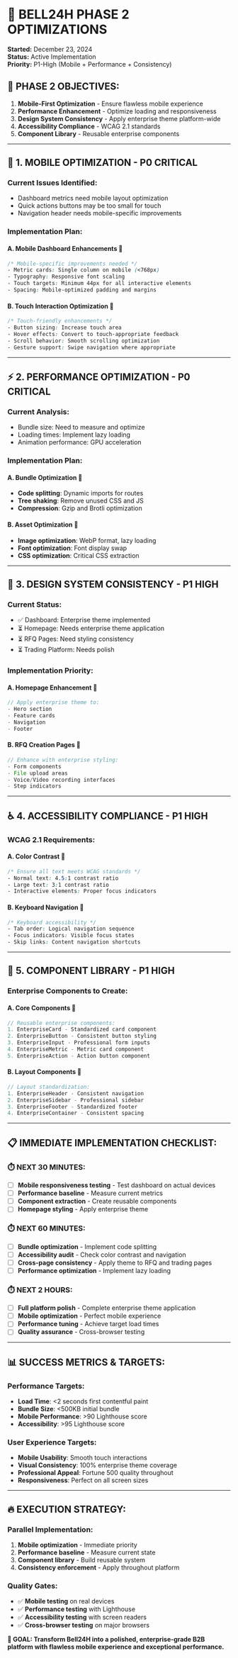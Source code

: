 # 🚀 BELL24H PHASE 2 OPTIMIZATIONS

**Started:** December 23, 2024  
**Status:** Active Implementation  
**Priority:** P1-High (Mobile + Performance + Consistency)

## 🎯 **PHASE 2 OBJECTIVES:**

1. **Mobile-First Optimization** - Ensure flawless mobile experience
2. **Performance Enhancement** - Optimize loading and responsiveness  
3. **Design System Consistency** - Apply enterprise theme platform-wide
4. **Accessibility Compliance** - WCAG 2.1 standards
5. **Component Library** - Reusable enterprise components

---

## 📱 **1. MOBILE OPTIMIZATION - P0 CRITICAL**

### **Current Issues Identified:**
- Dashboard metrics need mobile layout optimization
- Quick actions buttons may be too small for touch
- Navigation header needs mobile-specific improvements

### **Implementation Plan:**

#### **A. Mobile Dashboard Enhancements** 🔄
```css
/* Mobile-specific improvements needed */
- Metric cards: Single column on mobile (<768px)
- Typography: Responsive font scaling
- Touch targets: Minimum 44px for all interactive elements
- Spacing: Mobile-optimized padding and margins
```

#### **B. Touch Interaction Optimization** 🔄
```css
/* Touch-friendly enhancements */
- Button sizing: Increase touch area
- Hover effects: Convert to touch-appropriate feedback
- Scroll behavior: Smooth scrolling optimization
- Gesture support: Swipe navigation where appropriate
```

---

## ⚡ **2. PERFORMANCE OPTIMIZATION - P0 CRITICAL**

### **Current Analysis:**
- Bundle size: Need to measure and optimize
- Loading times: Implement lazy loading
- Animation performance: GPU acceleration

### **Implementation Plan:**

#### **A. Bundle Optimization** 🔄
- **Code splitting**: Dynamic imports for routes
- **Tree shaking**: Remove unused CSS and JS
- **Compression**: Gzip and Brotli optimization

#### **B. Asset Optimization** 🔄
- **Image optimization**: WebP format, lazy loading
- **Font optimization**: Font display swap
- **CSS optimization**: Critical CSS extraction

---

## 🎨 **3. DESIGN SYSTEM CONSISTENCY - P1 HIGH**

### **Current Status:**
- ✅ Dashboard: Enterprise theme implemented
- ⏳ Homepage: Needs enterprise theme application
- ⏳ RFQ Pages: Need styling consistency
- ⏳ Trading Platform: Needs polish

### **Implementation Priority:**

#### **A. Homepage Enhancement** 🔄
```typescript
// Apply enterprise theme to:
- Hero section
- Feature cards  
- Navigation
- Footer
```

#### **B. RFQ Creation Pages** 🔄
```typescript
// Enhance with enterprise styling:
- Form components
- File upload areas
- Voice/Video recording interfaces
- Step indicators
```

---

## ♿ **4. ACCESSIBILITY COMPLIANCE - P1 HIGH**

### **WCAG 2.1 Requirements:**

#### **A. Color Contrast** 🔄
```css
/* Ensure all text meets WCAG standards */
- Normal text: 4.5:1 contrast ratio
- Large text: 3:1 contrast ratio
- Interactive elements: Proper focus indicators
```

#### **B. Keyboard Navigation** 🔄
```css
/* Keyboard accessibility */
- Tab order: Logical navigation sequence
- Focus indicators: Visible focus states
- Skip links: Content navigation shortcuts
```

---

## 🧩 **5. COMPONENT LIBRARY - P1 HIGH**

### **Enterprise Components to Create:**

#### **A. Core Components** 🔄
```typescript
// Reusable enterprise components:
1. EnterpriseCard - Standardized card component
2. EnterpriseButton - Consistent button styling
3. EnterpriseInput - Professional form inputs
4. EnterpriseMetric - Metric card component
5. EnterpriseAction - Action button component
```

#### **B. Layout Components** 🔄
```typescript
// Layout standardization:
1. EnterpriseHeader - Consistent navigation
2. EnterpriseSidebar - Professional sidebar
3. EnterpriseFooter - Standardized footer
4. EnterpriseContainer - Consistent spacing
```

---

## 📋 **IMMEDIATE IMPLEMENTATION CHECKLIST:**

### **⏱️ NEXT 30 MINUTES:**
- [ ] **Mobile responsiveness testing** - Test dashboard on actual devices
- [ ] **Performance baseline** - Measure current metrics
- [ ] **Component extraction** - Create reusable components
- [ ] **Homepage styling** - Apply enterprise theme

### **⏱️ NEXT 60 MINUTES:**
- [ ] **Bundle optimization** - Implement code splitting
- [ ] **Accessibility audit** - Check color contrast and navigation
- [ ] **Cross-page consistency** - Apply theme to RFQ and trading pages
- [ ] **Performance optimization** - Implement lazy loading

### **⏱️ NEXT 2 HOURS:**
- [ ] **Full platform polish** - Complete enterprise theme application
- [ ] **Mobile optimization** - Perfect mobile experience
- [ ] **Performance tuning** - Achieve target load times
- [ ] **Quality assurance** - Cross-browser testing

---

## 📊 **SUCCESS METRICS & TARGETS:**

### **Performance Targets:**
- **Load Time**: <2 seconds first contentful paint
- **Bundle Size**: <500KB initial bundle
- **Mobile Performance**: >90 Lighthouse score
- **Accessibility**: >95 Lighthouse score

### **User Experience Targets:**
- **Mobile Usability**: Smooth touch interactions
- **Visual Consistency**: 100% enterprise theme coverage
- **Professional Appeal**: Fortune 500 quality throughout
- **Responsiveness**: Perfect on all screen sizes

---

## 🔥 **EXECUTION STRATEGY:**

### **Parallel Implementation:**
1. **Mobile optimization** - Immediate priority
2. **Performance baseline** - Measure current state
3. **Component library** - Build reusable system
4. **Consistency enforcement** - Apply throughout platform

### **Quality Gates:**
- ✅ **Mobile testing** on real devices
- ✅ **Performance testing** with Lighthouse
- ✅ **Accessibility testing** with screen readers  
- ✅ **Cross-browser testing** on major browsers

**🎯 GOAL: Transform Bell24H into a polished, enterprise-grade B2B platform with flawless mobile experience and exceptional performance.** 